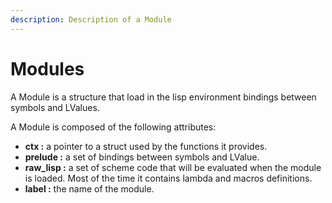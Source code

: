 ```yaml
---
description: Description of a Module
---
```


# Modules

A Module is a structure that load in the lisp environment bindings between symbols and LValues.

A Module is composed of the following attributes:

* **ctx :** a pointer to a struct used by the functions it provides.
* **prelude :** a set of bindings between symbols and LValue.
* **raw\_lisp :** a set of scheme code that will be evaluated when the module is loaded. Most of the time it contains lambda and macros definitions.
* **label :** the name of the module.
